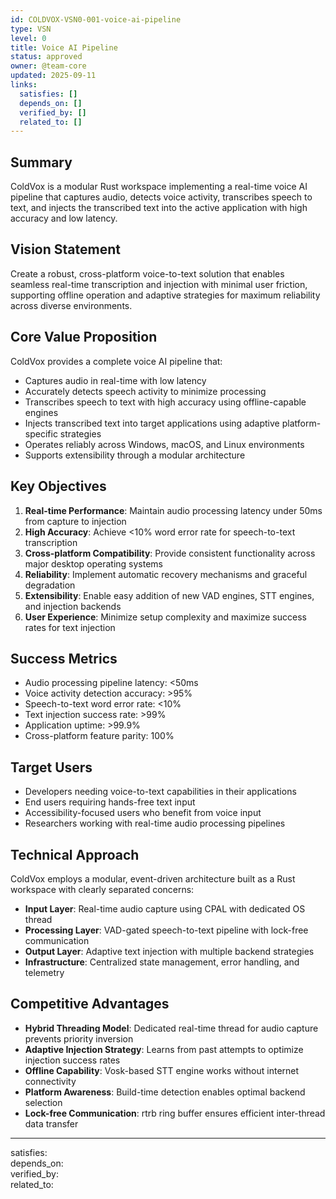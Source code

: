 ```yaml
---
id: COLDVOX-VSN0-001-voice-ai-pipeline
type: VSN
level: 0
title: Voice AI Pipeline
status: approved
owner: @team-core
updated: 2025-09-11
links:
  satisfies: []
  depends_on: []
  verified_by: []
  related_to: []
---
```


## Summary
ColdVox is a modular Rust workspace implementing a real-time voice AI pipeline that captures audio, detects voice activity, transcribes speech to text, and injects the transcribed text into the active application with high accuracy and low latency.

## Vision Statement
Create a robust, cross-platform voice-to-text solution that enables seamless real-time transcription and injection with minimal user friction, supporting offline operation and adaptive strategies for maximum reliability across diverse environments.

## Core Value Proposition
ColdVox provides a complete voice AI pipeline that:
- Captures audio in real-time with low latency
- Accurately detects speech activity to minimize processing
- Transcribes speech to text with high accuracy using offline-capable engines
- Injects transcribed text into target applications using adaptive platform-specific strategies
- Operates reliably across Windows, macOS, and Linux environments
- Supports extensibility through a modular architecture

## Key Objectives
1. **Real-time Performance**: Maintain audio processing latency under 50ms from capture to injection
2. **High Accuracy**: Achieve <10% word error rate for speech-to-text transcription
3. **Cross-platform Compatibility**: Provide consistent functionality across major desktop operating systems
4. **Reliability**: Implement automatic recovery mechanisms and graceful degradation
5. **Extensibility**: Enable easy addition of new VAD engines, STT engines, and injection backends
6. **User Experience**: Minimize setup complexity and maximize success rates for text injection

## Success Metrics
- Audio processing pipeline latency: <50ms
- Voice activity detection accuracy: >95%
- Speech-to-text word error rate: <10%
- Text injection success rate: >99%
- Application uptime: >99.9%
- Cross-platform feature parity: 100%

## Target Users
- Developers needing voice-to-text capabilities in their applications
- End users requiring hands-free text input
- Accessibility-focused users who benefit from voice input
- Researchers working with real-time audio processing pipelines

## Technical Approach
ColdVox employs a modular, event-driven architecture built as a Rust workspace with clearly separated concerns:
- **Input Layer**: Real-time audio capture using CPAL with dedicated OS thread
- **Processing Layer**: VAD-gated speech-to-text pipeline with lock-free communication
- **Output Layer**: Adaptive text injection with multiple backend strategies
- **Infrastructure**: Centralized state management, error handling, and telemetry

## Competitive Advantages
- **Hybrid Threading Model**: Dedicated real-time thread for audio capture prevents priority inversion
- **Adaptive Injection Strategy**: Learns from past attempts to optimize injection success rates
- **Offline Capability**: Vosk-based STT engine works without internet connectivity
- **Platform Awareness**: Build-time detection enables optimal backend selection
- **Lock-free Communication**: rtrb ring buffer ensures efficient inter-thread data transfer

---
satisfies:  
depends_on:  
verified_by:  
related_to: